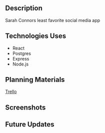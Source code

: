 ## Description
Sarah Connors least favorite social media app

## Technologies Uses
 * React
 * Postgres
 * Express
 * Node.js

## Planning Materials 
[Trello](https://trello.com/b/80RECP9y/prompt)


## Screenshots

## Future Updates
